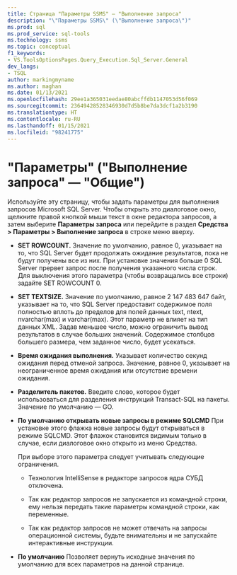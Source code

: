 ```yaml
---
title: Страница "Параметры SSMS" — "Выполнение запроса"
description: "\"Параметры SSMS\" (\"Выполнение запроса\")"
ms.prod: sql
ms.prod_service: sql-tools
ms.technology: ssms
ms.topic: conceptual
f1_keywords:
- VS.ToolsOptionsPages.Query_Execution.Sql_Server.General
dev_langs:
- TSQL
author: markingmyname
ms.author: maghan
ms.date: 01/13/2021
ms.openlocfilehash: 29ee1a365031eedae80abcffdb1147053d56f069
ms.sourcegitcommit: 23649428528346930d7d5b8be7da3dcf1a2b3190
ms.translationtype: HT
ms.contentlocale: ru-RU
ms.lasthandoff: 01/15/2021
ms.locfileid: "98241775"
---
```

# <a name="options-query-execution---general"></a>"Параметры" ("Выполнение запроса" — "Общие")

Используйте эту страницу, чтобы задать параметры для выполнения запросов Microsoft SQL Server. Чтобы открыть это диалоговое окно, щелкните правой кнопкой мыши текст в окне редактора запросов, а затем выберите **Параметры запроса** или перейдите в раздел **Средства > Параметры > Выполнение запроса** в строке меню вверху.

- **SET ROWCOUNT.** Значение по умолчанию, равное 0, указывает на то, что SQL Server будет продолжать ожидание результатов, пока не будут получены все из них. При установке значения больше 0 SQL Server прервет запрос после получения указанного числа строк. Для выключения этого параметра (чтобы возвращались все строки) задайте SET ROWCOUNT 0.

- **SET TEXTSIZE.** Значение по умолчанию, равное 2 147 483 647 байт, указывает на то, что SQL Server предоставит содержимое поля полностью вплоть до пределов для полей данных text, ntext, nvarchar(max) и varchar(max). Этот параметр не влияет на тип данных XML. Задав меньшее число, можно ограничить вывод результатов в случае больших значений. Содержимое столбцов большего размера, чем заданное число, будет усекаться.

- **Время ожидания выполнения.** Указывает количество секунд ожидания перед отменой запроса. Значение, равное 0, указывает на неограниченное время ожидания или отсутствие времени ожидания.

- **Разделитель пакетов.** Введите слово, которое будет использоваться для разделения инструкций Transact-SQL на пакеты. Значение по умолчанию — GO.

- **По умолчанию открывать новые запросы в режиме SQLCMD** При установке этого флажка новые запросы будут открываться в режиме SQLCMD. Этот флажок становится видимым только в случае, если диалоговое окно открыто из меню Средства.

    При выборе этого параметра следует учитывать следующие ограничения.

    - Технология IntelliSense в редакторе запросов ядра СУБД отключена.

    - Так как редактор запросов не запускается из командной строки, ему нельзя передать такие параметры командной строки, как переменные.

    - Так как редактор запросов не может отвечать на запросы операционной системы, будьте внимательны и не запускайте интерактивные инструкции.

- **По умолчанию** Позволяет вернуть исходные значения по умолчанию для всех параметров на данной странице.
